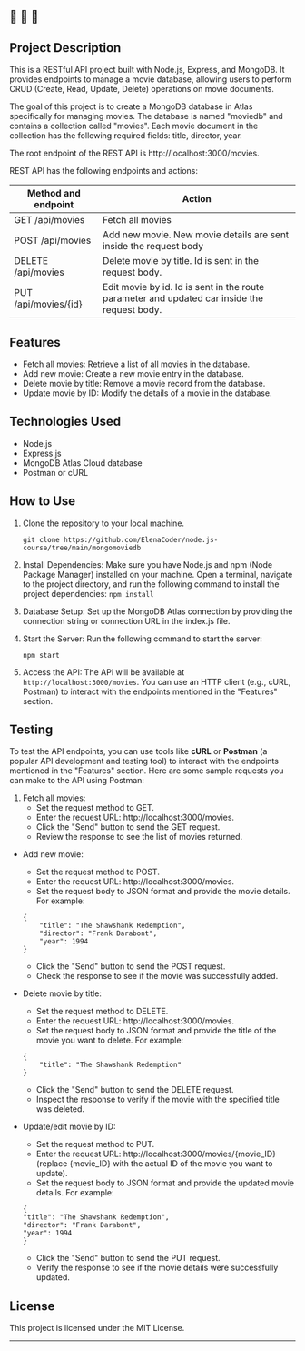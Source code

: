 🔔 🔔 🔔
---

## Project Description

This is a RESTful API project built with Node.js, Express, and MongoDB. It provides endpoints to manage a movie database, allowing users to perform CRUD (Create, Read, Update, Delete) operations on movie documents.

The goal of this project is to create a MongoDB database in Atlas specifically for managing movies. The database is named "moviedb" and contains a collection called "movies". Each movie document in the collection has the following required fields: title, director, year.

The root endpoint of the REST API is http://localhost:3000/movies.

REST API has the following endpoints and actions:

| Method and endpoint        | Action                                                                                      |
|----------------------------|---------------------------------------------------------------------------------------------|
| GET /api/movies            | Fetch all movies                                                                            |
| POST /api/movies           | Add new movie. New movie details are sent inside the request body                           |
| DELETE /api/movies         | Delete movie by title. Id is sent in the request body.                                      |
| PUT /api/movies/{id}       | Edit movie by id. Id is sent in the route parameter and updated car inside the request body.|


## Features

- Fetch all movies: Retrieve a list of all movies in the database.
- Add new movie: Create a new movie entry in the database.
- Delete movie by title: Remove a movie record from the database.
- Update movie by ID: Modify the details of a movie in the database.

## Technologies Used

- Node.js
- Express.js
- MongoDB Atlas Cloud database
- Postman or cURL

## How to Use

1. Clone the repository to your local machine.

   `git clone https://github.com/ElenaCoder/node.js-course/tree/main/mongomoviedb`

2. Install Dependencies: Make sure you have Node.js and npm (Node Package Manager) installed on your machine. Open a terminal, navigate to the project directory, and run the following command to install the project dependencies:
  `npm install`


3. Database Setup: Set up the MongoDB Atlas connection by providing the connection string or connection URL in the index.js file.

4. Start the Server: Run the following command to start the server:

   `npm start`

5. Access the API: The API will be available at `http://localhost:3000/movies`. You can use an HTTP client (e.g., cURL, Postman) to interact with the endpoints mentioned in the "Features" section.


## Testing
To test the API endpoints, you can use tools like **cURL** or **Postman** (a popular API development and testing tool) to interact with the endpoints mentioned in the "Features" section. Here are some sample requests you can make to the API using Postman:

1. Fetch all movies:
    - Set the request method to GET.
    - Enter the request URL: http://localhost:3000/movies.
    - Click the "Send" button to send the GET request.
    - Review the response to see the list of movies returned.

- Add new movie:
    - Set the request method to POST.
    - Enter the request URL: http://localhost:3000/movies.
    - Set the request body to JSON format and provide the movie details. For example:
    ```
    {
        "title": "The Shawshank Redemption",
        "director": "Frank Darabont",
        "year": 1994
    }
    ```
    - Click the "Send" button to send the POST request.
    - Check the response to see if the movie was successfully added.


- Delete movie by title:
    - Set the request method to DELETE.
    - Enter the request URL: http://localhost:3000/movies.
    - Set the request body to JSON format and provide the title of the movie you want to delete. For example:
    ```
    {
        "title": "The Shawshank Redemption"
    }
    ````
    - Click the "Send" button to send the DELETE request.
    - Inspect the response to verify if the movie with the specified title was deleted.

- Update/edit movie by ID:
    - Set the request method to PUT.
    - Enter the request URL: http://localhost:3000/movies/{movie_ID} (replace {movie_ID} with the actual ID of the movie you want to update).
    - Set the request body to JSON format and provide the updated movie details. For example:
    ```
    {
    "title": "The Shawshank Redemption",
    "director": "Frank Darabont",
    "year": 1994
    }
    ```
    - Click the "Send" button to send the PUT request.
    - Verify the response to see if the movie details were successfully updated.



## License

This project is licensed under the MIT License.


---